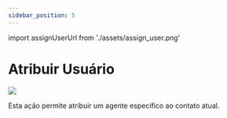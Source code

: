 ```yaml
---
sidebar_position: 5
---
```


import assignUserUrl from './assets/assign_user.png'

# Atribuir Usuário
<img src={assignUserUrl} width={180} />

Esta ação permite atribuir um agente específico ao contato atual.